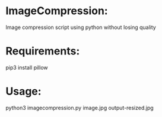 # ImageCompression:
Image compression script using python without losing quality

# Requirements:
pip3 install pillow

# Usage:
python3 imagecompression.py image.jpg output-resized.jpg
